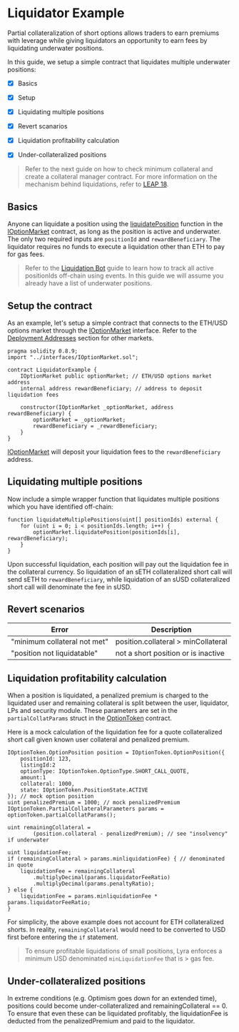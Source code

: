 # Liquidator Example

Partial collateralization of short options allows traders to earn premiums with leverage while giving liquidators an opportunity to earn fees by liquidating underwater positions.

In this guide, we setup a simple contract that liquidates multiple underwater positions:
- [x] Basics
- [x] Setup
- [x] Liquidating multiple positions
- [x] Revert scanarios
- [x] Liquidation profitability calculation
- [x] Under-collateralized positions


>Refer to the next guide on how to check minimum collateral and create a collateral manager contract. For more information on the mechanism behind liquidations, refer to [LEAP 18](https://github.com/lyra-finance/LEAPs/blob/main/content/leaps/leap-18.md).


## Basics
Anyone can liquidate a position using the [liquidatePosition](https://github.com/lyra-finance/lyra-avalon-interfaces/blob/master/contracts/interfaces/IOptionMarket.sol) function in the [IOptionMarket](https://github.com/lyra-finance/lyra-avalon-interfaces/blob/master/contracts/interfaces/IOptionMarket.sol) contract, as long as the position is active and underwater. The only two required inputs are `positionId` and `rewardBeneficiary`. The liquidator requires no funds to execute a liquidation other than ETH to pay for gas fees.

>Refer to the [Liquidation Bot](tbd...sorry) guide to learn how to track all active positionIds off-chain using events. In this guide we will assume you already have a list of underwater positions.

## Setup the contract
As an example, let's setup a simple contract that connects to the ETH/USD options market through the [IOptionMarket](https://github.com/lyra-finance/lyra-avalon-interfaces/blob/master/contracts/interfaces/IOptionMarket.sol) interface. Refer to the [Deployment Addresses](tbd...sorry) section for other markets. 

```solidity
pragma solidity 0.8.9;
import "../interfaces/IOptionMarket.sol";

contract LiquidatorExample {
    IOptionMarket public optionMarket; // ETH/USD options market address
    internal address rewardBeneficiary; // address to deposit liquidation fees

    constructor(IOptionMarket _optionMarket, address rewardBeneficiary) {
        optionMarket = _optionMarket;
        rewardBeneficiary = _rewardBeneficiary;
    }
}    
```

[IOptionMarket](https://github.com/lyra-finance/lyra-avalon-interfaces/blob/master/contracts/interfaces/IOptionMarket.sol) will deposit your liquidation fees to the `rewardBeneficiary` address.

## Liquidating multiple positions

Now include a simple wrapper function that liquidates multiple positions which you have identified off-chain:
```solidity
function liquidateMultiplePositions(uint[] positionIds) external {
    for (uint i = 0; i < positionIds.length; i++) {
        optionMarket.liquidatePosition(positionIds[i], rewardBeneficiary);
    }
} 
```
Upon successful liquidation, each position will pay out the liquidation fee in the collateral currency. So liquidation of an sETH collateralized short call will send sETH to `rewardBeneficiary`, while liquidation of an sUSD collateralized short call will denominate the fee in sUSD.

## Revert scenarios
| Error                        | Description                          |
| ---------------------------- | ------------------------------------ |
| "minimum collateral not met" | position.collateral > minCollateral  |
| "position not liquidatable"  | not a short position or is inactive  |

## Liquidation profitability calculation

When a position is liquidated, a penalized premium is charged to the liquidated user and remaining collateral is split between the user, liquidator, LPs and security module. These parameters are set in the `partialCollatParams` struct in the [OptionToken](https://github.com/lyra-finance/lyra-avalon-interfaces/blob/master/contracts/interfaces/IOptionToken.sol) contract. 

Here is a mock calculation of the liquidation fee for a quote collateralized short call given known user collateral and penalized premium.

```solidity
IOptionToken.OptionPosition position = IOptionToken.OptionPosition({ 
    positionId: 123, 
    listingId:2
    optionType: IOptionToken.OptionType.SHORT_CALL_QUOTE, 
    amount:1
    collateral: 1000, 
    state: IOptionToken.PositionState.ACTIVE
}); // mock option position
uint penalizedPremium = 1000; // mock penalizedPremium
IOptionToken.PartialCollateralParameters params = optionToken.partialCollatParams();

uint remainingCollateral = 
        (position.collateral - penalizedPremium); // see "insolvency" if underwater

uint liquidationFee;
if (remainingCollateral > params.minliquidationFee) { // denominated in quote
    liquidationFee = remainingCollateral
        .multiplyDecimal(params.liquidatorFeeRatio)
        .multiplyDecimal(params.penaltyRatio);
} else {
    liquidationFee = params.minliquidationFee * params.liquidatorFeeRatio;
}
```
For simplicity, the above example does not account for ETH collateralized shorts. In reality, `remainingCollateral` would need to be converted to USD first before entering the `if` statement.

> To ensure profitable liquidations of small positions, Lyra enforces a minimum USD denominated `minLiquidationFee` that is > gas fee.

## Under-collateralized positions

In extreme conditions (e.g. Optimism goes down for an extended time), positions could become under-collateralized and remainingCollateral == 0. To ensure that even these can be liquidated profitably, the liquidationFee is deducted from the penalizedPremium and paid to the liquidator.